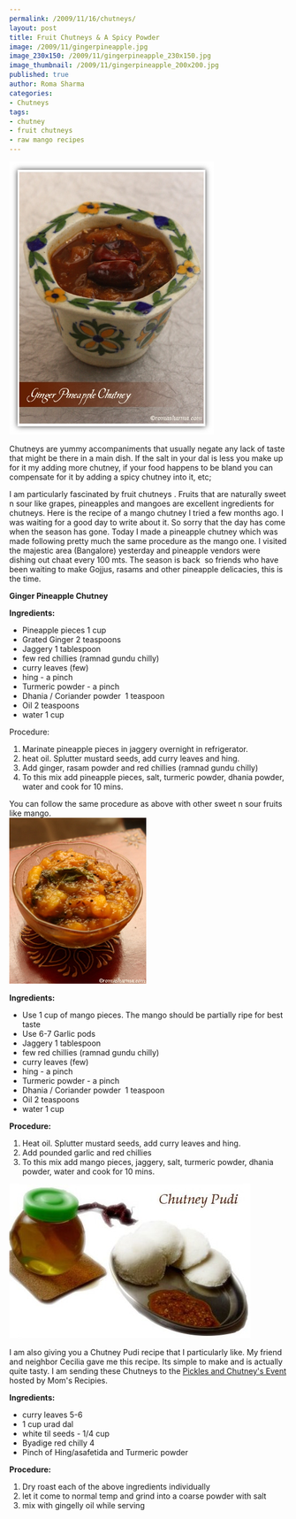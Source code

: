 ```yaml
--- 
permalink: /2009/11/16/chutneys/
layout: post
title: Fruit Chutneys & A Spicy Powder
image: /2009/11/gingerpineapple.jpg
image_230x150: /2009/11/gingerpineapple_230x150.jpg
image_thumbnail: /2009/11/gingerpineapple_200x200.jpg
published: true
author: Roma Sharma
categories: 
- Chutneys
tags:
- chutney
- fruit chutneys
- raw mango recipes
---
```

<img class="alignnone size-full wp-image-2056" title="gingerPineapple" src="/2009/11/gingerpineapple.jpg" alt="gingerPineapple" width="370" height="494" />

Chutneys are yummy accompaniments that usually negate any lack of taste that might be there in a main dish. If the salt in your dal is less you make up for it my adding more chutney, if your food happens to be bland you can compensate for it by adding a spicy chutney into it, etc;

I am particularly fascinated by fruit chutneys . Fruits that are naturally sweet n sour like grapes, pineapples and mangoes are excellent ingredients for chutneys. Here is the recipe of a mango chutney I tried a few months ago. I was waiting for a good day to write about it. So sorry that the day has come when the season has gone. Today I made a pineapple chutney which was made following pretty much the same procedure as the mango one. I visited the majestic area (Bangalore) yesterday and pineapple vendors were dishing out chaat every 100 mts. The season is back  so friends who have been waiting to make Gojjus, rasams and other pineapple delicacies, this is the time.<!--more-->

<strong>Ginger Pineapple Chutney</strong>

<strong><span style="font-weight:normal;"><strong>Ingredients:</strong></span></strong>

<strong> </strong>

<strong> </strong>

<strong> </strong>

<strong> </strong>

<strong> </strong>

<strong> </strong>
<ul>
	<li><span style="font-weight:normal;">Pineapple pieces 1 cup</span></li>
	<li><span style="font-weight:normal;">Grated Ginger 2 teaspoons</span></li>
	<li><span style="font-weight:normal;">Jaggery 1 tablespoon</span></li>
	<li><span style="font-weight:normal;">few red chillies (ramnad gundu chilly)</span></li>
	<li><span style="font-weight:normal;">curry leaves (few)</span></li>
	<li><span style="font-weight:normal;">hing - a pinch</span></li>
	<li><span style="font-weight:normal;">Turmeric powder - a pinch</span></li>
	<li><span style="font-weight:normal;">Dhania / Coriander powder  1 teaspoon</span></li>
	<li><span style="font-weight:normal;">Oil 2 teaspoons</span></li>
	<li><span style="font-weight:normal;">water 1 cup</span></li>
</ul>
Procedure:
<ol>
	<li><span style="font-weight:normal;">Marinate pineapple pieces in jaggery overnight in refrigerator.</span></li>
	<li><span style="font-weight:normal;">heat oil. Splutter mustard seeds, add curry leaves and hing.</span></li>
	<li><span style="font-weight:normal;">Add ginger, rasam powder and red chillies (ramnad gundu chilly)</span></li>
	<li><span style="font-weight:normal;">To this mix add pineapple pieces, salt, turmeric powder, dhania powder, water and cook for 10 mins.</span></li>
</ol>
<span style="font-weight:normal;">You can follow the same procedure as above with other sweet n sour fruits like mango.</span>

<strong>
</strong>

<div class='post-image'><img class="size-full wp-image-2058" title="mango" src="/2009/11/mango.jpg" alt="mango" width="248" height="300" /></div>

<strong>
</strong>

<strong>Ingredients:</strong>
<div id="_mcePaste" style="overflow:hidden;position:absolute;left:-10000px;top:970px;width:1px;height:1px;">Use 1 cup of mango pieces. The mango should be partially ripe for best taste</div>
<div id="_mcePaste" style="overflow:hidden;position:absolute;left:-10000px;top:970px;width:1px;height:1px;">Use 6-7 Garlic pods</div>
<div id="_mcePaste" style="overflow:hidden;position:absolute;left:-10000px;top:970px;width:1px;height:1px;">Jaggery 1 tablespoon</div>
<div id="_mcePaste" style="overflow:hidden;position:absolute;left:-10000px;top:970px;width:1px;height:1px;">few red chillies (ramnad gundu chilly)</div>
<div id="_mcePaste" style="overflow:hidden;position:absolute;left:-10000px;top:970px;width:1px;height:1px;">curry leaves (few)</div>
<div id="_mcePaste" style="overflow:hidden;position:absolute;left:-10000px;top:970px;width:1px;height:1px;">hing - a pinch</div>
<div id="_mcePaste" style="overflow:hidden;position:absolute;left:-10000px;top:970px;width:1px;height:1px;">Turmeric powder - a pinch</div>
<div id="_mcePaste" style="overflow:hidden;position:absolute;left:-10000px;top:970px;width:1px;height:1px;">Dhania / Coriander powder  1 teaspoon</div>
<div id="_mcePaste" style="overflow:hidden;position:absolute;left:-10000px;top:970px;width:1px;height:1px;">Oil 2 teaspoons</div>
<div id="_mcePaste" style="overflow:hidden;position:absolute;left:-10000px;top:970px;width:1px;height:1px;">water 1 cup</div>
<ul>
	<li>Use 1 cup of mango pieces. The mango should be partially ripe for best taste</li>
	<li>Use 6-7 Garlic pods</li>
	<li>Jaggery 1 tablespoon</li>
	<li>few red chillies (ramnad gundu chilly)</li>
	<li>curry leaves (few)</li>
	<li>hing - a pinch</li>
	<li>Turmeric powder - a pinch</li>
	<li>Dhania / Coriander powder  1 teaspoon</li>
	<li>Oil 2 teaspoons</li>
	<li>water 1 cup</li>
</ul>
<strong>Procedure:</strong>
<ol>
	<li>Heat oil. Splutter mustard seeds, add curry leaves and hing.</li>
	<li>Add pounded garlic and red chillies</li>
	<li>To this mix add mango pieces, jaggery, salt, turmeric powder, dhania powder, water and cook for 10 mins.</li>
</ol>
<img class="alignnone size-full wp-image-2065" style="border:0 initial initial;" title="chutney_pudi 1" src="/2009/11/chutney_pudi-11.jpg" alt="chutney_pudi 1" width="437" height="279" />

I am also giving you a Chutney Pudi recipe that I particularly like. My friend and neighbor Cecilia gave me this recipe. Its simple to make and is actually quite tasty. I am sending these Chutneys to the <a href="http://momrecipies.blogspot.com/2009/11/pickles-n-chutneys-event-announcement.html">Pickles and Chutney's Event</a> hosted by Mom's Recipies.

<strong>Ingredients:</strong>
<ul>
	<li>curry leaves 5-6</li>
	<li>1 cup urad dal</li>
	<li>white til seeds - 1/4 cup</li>
	<li>Byadige red chilly 4</li>
	<li>Pinch of Hing/asafetida and Turmeric powder</li>
</ul>
<strong>Procedure:</strong>
<ol>
	<li>Dry roast each of the above ingredients individually</li>
	<li>let it come to normal temp and grind into a coarse powder with salt</li>
	<li>mix with gingelly oil while serving</li>
</ol>
